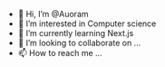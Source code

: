 - 👋 Hi, I’m @Auoram
- 👀 I’m interested in Computer science
- 🌱 I’m currently learning Next.js
- 💞️ I’m looking to collaborate on ...
- 📫 How to reach me ...

<!---
Auoram/Auoram is a ✨ special ✨ repository because its `README.md` (this file) appears on your GitHub profile.
You can click the Preview link to take a look at your changes.
--->
